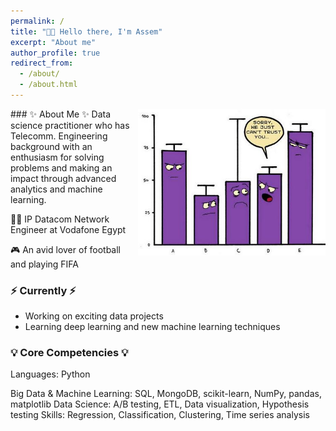 ```yaml
---
permalink: /
title: "👋🏼 Hello there, I'm Assem"
excerpt: "About me"
author_profile: true
redirect_from: 
  - /about/
  - /about.html
---
```


<div style="float: right; margin: 0px 0px 10px 10px;">
  <img src="/images/pot_img.jpg" alt="Illustration of combining vision and language modalities" width="300px">
</div>
### ✨ About Me ✨
Data science practitioner who has Telecomm. Engineering background with an enthusiasm for solving problems and making an impact through advanced analytics and machine learning.

👨‍💻 IP Datacom Network Engineer at Vodafone Egypt

🎮 An avid lover of football and playing FIFA

### ⚡️ Currently ⚡️
- Working on exciting data projects
- Learning deep learning and new machine learning techniques

### 💡 Core Competencies 💡
Languages: Python

Big Data & Machine Learning: SQL, MongoDB, scikit-learn, NumPy, pandas, matplotlib
Data Science: A/B testing, ETL, Data visualization, Hypothesis testing
Skills: Regression, Classification, Clustering, Time series analysis
